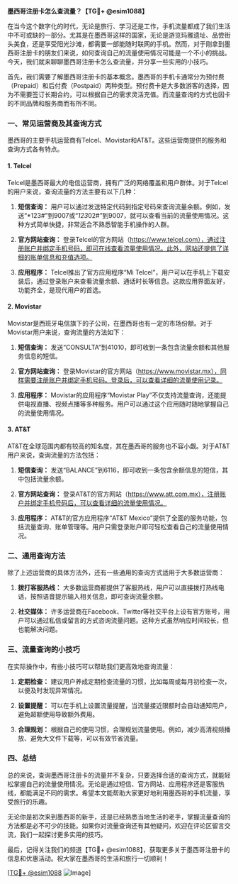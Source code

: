 **墨西哥注册卡怎么查流量？【TG💪+ @esim1088】**

在当今这个数字化的时代，无论是旅行、学习还是工作，手机流量都成了我们生活中不可或缺的一部分。尤其是在墨西哥这样的国家，无论是游览玛雅遗址、品尝街头美食，还是享受阳光沙滩，都需要一部能随时联网的手机。然而，对于刚拿到墨西哥注册卡的朋友们来说，如何查询自己的流量使用情况可能是一个不小的挑战。今天，我们就来聊聊墨西哥注册卡怎么查流量，并分享一些实用的小技巧。

首先，我们需要了解墨西哥注册卡的基本概念。墨西哥的手机卡通常分为预付费（Prepaid）和后付费（Postpaid）两种类型。预付费卡是大多数游客的选择，因为不需要签订长期合约，可以根据自己的需求灵活充值。而流量查询的方式也因卡的不同品牌和服务商而有所不同。

### **一、常见运营商及其查询方式**

墨西哥的主要手机运营商有Telcel、Movistar和AT&T。这些运营商提供的服务和查询方式各有特点。

#### **1. Telcel**
Telcel是墨西哥最大的电信运营商，拥有广泛的网络覆盖和用户群体。对于Telcel的用户来说，查询流量的方法主要有以下几种：

1. **短信查询：**
   用户可以通过发送特定代码到指定号码来查询流量余额。例如，发送“*123#”到9007或“*123*02#”到9007，就可以查看当前的流量使用情况。这种方式简单快捷，非常适合不熟悉智能手机操作的人群。

2. **官方网站查询：**
   登录Telcel的官方网站（https://www.telcel.com），通过注册账户并绑定手机号码，即可在线查看流量使用情况。此外，网站还提供了详细的账单信息和充值选项。

3. **应用程序：**
   Telcel推出了官方应用程序“Mi Telcel”，用户可以在手机上下载安装后，通过登录账户来查看流量余额、通话时长等信息。这款应用界面友好，功能齐全，是现代用户的首选。

#### **2. Movistar**
Movistar是西班牙电信旗下的子公司，在墨西哥也有一定的市场份额。对于Movistar用户来说，查询流量的方法如下：

1. **短信查询：**
   发送“CONSULTA”到41010，即可收到一条包含流量余额和其他服务信息的短信。

2. **官方网站查询：**
   登录Movistar的官方网站（https://www.movistar.mx），同样需要注册账户并绑定手机号码。登录后，可以查看详细的流量使用记录。

3. **应用程序：**
   Movistar的应用程序“Movistar Play”不仅支持流量查询，还能提供电视直播、视频点播等多种服务。用户可以通过这个应用随时随地掌握自己的流量使用情况。

#### **3. AT&T**
AT&T在全球范围内都有较高的知名度，其在墨西哥的服务也不容小觑。对于AT&T用户来说，查询流量的方法包括：

1. **短信查询：**
   发送“BALANCE”到6116，即可收到一条包含余额信息的短信，其中包括流量余额。

2. **官方网站查询：**
   登录AT&T的官方网站（https://www.att.com.mx），注册账户并绑定手机号码后，可以查看详细的流量使用情况。

3. **应用程序：**
   AT&T的官方应用程序“AT&T Mexico”提供了全面的服务功能，包括流量查询、账单管理等。用户只需登录账户即可轻松查看自己的流量使用情况。

### **二、通用查询方法**

除了上述运营商的具体方法外，还有一些通用的查询方式适用于大多数运营商：

1. **拨打客服热线：**
   大多数运营商都提供了客服热线，用户可以直接拨打热线电话，按照语音提示输入相关信息，即可查询流量余额。

2. **社交媒体：**
   许多运营商在Facebook、Twitter等社交平台上设有官方账号，用户可以通过私信或留言的方式咨询流量问题。这种方式虽然响应时间较长，但也能解决问题。

### **三、流量查询的小技巧**

在实际操作中，有些小技巧可以帮助我们更高效地查询流量：

1. **定期检查：**
   建议用户养成定期检查流量的习惯，比如每周或每月初检查一次，以便及时发现异常情况。

2. **设置提醒：**
   可以在手机上设置流量提醒，当流量接近限额时会自动通知用户，避免超额使用导致额外费用。

3. **合理规划：**
   根据自己的使用习惯，合理规划流量使用。例如，减少高清视频播放、避免大文件下载等，可以有效节省流量。

### **四、总结**

总的来说，查询墨西哥注册卡的流量并不复杂，只要选择合适的查询方式，就能轻松掌握自己的流量使用情况。无论是通过短信、官方网站、应用程序还是客服热线，都能满足不同的需求。希望本文能帮助大家更好地利用墨西哥的手机流量，享受旅行的乐趣。

无论你是初次来到墨西哥的新手，还是已经熟悉当地生活的老手，掌握流量查询的方法都是必不可少的技能。如果你对流量查询还有其他疑问，欢迎在评论区留言交流，我们一起探讨更多实用的技巧。

最后，记得关注我们的频道【TG💪+ @esim1088】，获取更多关于墨西哥注册卡的信息和优惠活动。祝大家在墨西哥的生活和旅行一切顺利！

[[TG💪+ @esim1088](https://t.me/s/esim1088) ![Image](https://i.postimg.cc/4NQfJmqS/Snipaste-2025-05-13-00-14-12.png)]